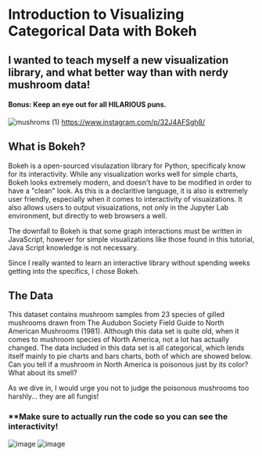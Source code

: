 # Introduction to Visualizing Categorical Data with Bokeh

## I wanted to teach myself a new visualization library, and what better way than with nerdy mushroom data!
#### Bonus: Keep an eye out for all HILARIOUS puns. 

![mushroms (1)](https://user-images.githubusercontent.com/79933773/139507231-4ede9236-1f55-460b-9d1d-35a2a8adc542.png)
https://www.instagram.com/p/32J4AFSgh8/



## What is Bokeh?
Bokeh is a open-sourced visulazation library for Python, specificaly know for its interactivity. While any visualization works well for simple charts, Bokeh looks extremely modern, and doesn't have to be modified in order to have a "clean" look. As this is a declaritive language, it is also is extremely user friendly, especially when it comes to interactivity of visuaizations. It also allows users to output visuaizations, not only in the Jupyter Lab environment, but directly to web browsers a well. 

The downfall to Bokeh is that some graph interactions must be written in JavaScript, however for simple visualizations like those found in this tutorial, Java Script knowledge is not necessary.
 
Since I really wanted to learn an interactive library without spending weeks getting into the specifics, I chose Bokeh. 

## The Data 
This dataset contains mushroom samples from 23 species of gilled mushrooms drawn from The Audubon Society Field Guide to North American Mushrooms (1981). Although this data set is quite old, when it comes to mushroom species of North America, not a lot has actually changed. The data included in this data set is all categorical, which lends itself mainly to pie charts and bars charts, both of which are showed below. Can you tell if a mushroom in North America is poisonous just by its color? What about its smell?

As we dive in, I would urge you not to judge the poisonous mushrooms too harshly... they are all fungis!

### **Make sure to actually run the code so you can see the interactivity!


![image](https://user-images.githubusercontent.com/79933773/139507861-b7d89389-77d7-4fde-8422-8650b03ac6ab.png)
![image](https://user-images.githubusercontent.com/79933773/139507898-164f215d-488e-488d-9811-8e440894f4af.png)

